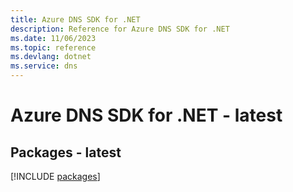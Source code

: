 ```yaml
---
title: Azure DNS SDK for .NET
description: Reference for Azure DNS SDK for .NET
ms.date: 11/06/2023
ms.topic: reference
ms.devlang: dotnet
ms.service: dns
---
```

# Azure DNS SDK for .NET - latest
## Packages - latest
[!INCLUDE [packages](dns-index.md)]